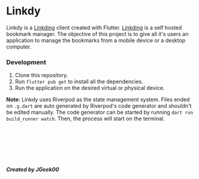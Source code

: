 # Linkdy

Linkdy is a [Linkding](https://github.com/sissbruecker/linkding) client created with Flutter. [Linkding](https://github.com/sissbruecker/linkding) is a self hosted bookmark manager. The objective of this project is to give all it's users an application to manage the bookmarks from a mobile device or a desktop computer.

### Development
1. Clone this repository.
2. Run ``flutter pub get`` to install all the dependencies.
3. Run the application on the desired virtual or physical device.

<b>Note:</b> Linkdy uses Riverpod as the state management system. Files ended on ``.g.dart`` are auto generated by Riverpod's code generator and shouldn't be edited manually.
The code generator can be started by running ``dart run build_runner watch``. Then, the process will start on the terminal.

<br>
<br>
<br>
<br>
<br>

##### Created by JGeek00
